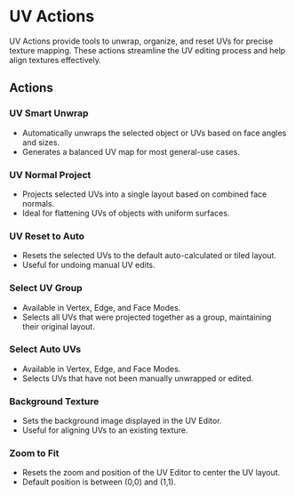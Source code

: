 # UV Actions  

UV Actions provide tools to unwrap, organize, and reset UVs for precise texture mapping. These actions streamline the UV editing process and help align textures effectively.  

## Actions  

### UV Smart Unwrap  
- Automatically unwraps the selected object or UVs based on face angles and sizes.  
- Generates a balanced UV map for most general-use cases.  

### UV Normal Project  
- Projects selected UVs into a single layout based on combined face normals.  
- Ideal for flattening UVs of objects with uniform surfaces.  

### UV Reset to Auto  
- Resets the selected UVs to the default auto-calculated or tiled layout.  
- Useful for undoing manual UV edits.  

### Select UV Group  
- Available in Vertex, Edge, and Face Modes.  
- Selects all UVs that were projected together as a group, maintaining their original layout.  

### Select Auto UVs  
- Available in Vertex, Edge, and Face Modes.  
- Selects UVs that have not been manually unwrapped or edited.  

### Background Texture  
- Sets the background image displayed in the UV Editor.  
- Useful for aligning UVs to an existing texture.  

### Zoom to Fit  
- Resets the zoom and position of the UV Editor to center the UV layout.  
- Default position is between (0,0) and (1,1).  

